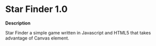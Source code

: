 # Star Finder 1.0

**Description**

Star Finder a simple game written in Javascript and HTML5 that takes advantage of Canvas element. 
